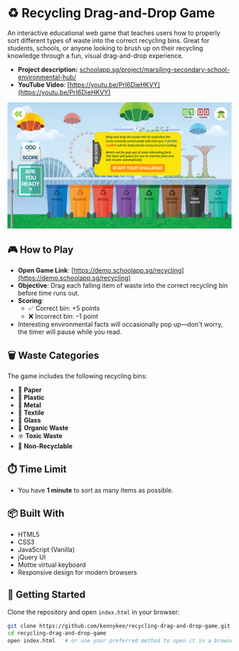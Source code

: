 # ♻️ Recycling Drag-and-Drop Game

An interactive educational web game that teaches users how to properly sort different types of waste into the correct recycling bins. Great for students, schools, or anyone looking to brush up on their recycling knowledge through a fun, visual drag-and-drop experience.

- **Project description:** [schoolapp.sg/project/marsiling-secondary-school-environmental-hub/](https://schoolapp.sg/project/marsiling-secondary-school-environmental-hub/)
- **YouTube Video**: [https://youtu.be/PrI6DieHKVY](https://youtu.be/PrI6DieHKVY)
    
![Game Screenshot](./assets/images/MSS_5.png) <!-- Replace with actual path or GitHub-hosted URL -->

## 🎮 How to Play
- **Open Game Link**: [https://demo.schoolapp.sg/recycling](https://demo.schoolapp.sg/recycling)
- **Objective**: Drag each falling item of waste into the correct recycling bin before time runs out.
- **Scoring**:
  - ✅ Correct bin: +5 points
  - ❌ Incorrect bin: –1 point
- Interesting environmental facts will occasionally pop up—don't worry, the timer will pause while you read.

## 🗑️ Waste Categories

The game includes the following recycling bins:

- 📄 **Paper**
- 🧴 **Plastic**
- 🥫 **Metal**
- 👕 **Textile**
- 🍾 **Glass**
- 🍌 **Organic Waste**
- ☣️ **Toxic Waste**
- 🚯 **Non-Recyclable**

## ⏱️ Time Limit

- You have **1 minute** to sort as many items as possible.

## 📦 Built With

- HTML5
- CSS3
- JavaScript (Vanilla)
- jQuery UI
- Mottie virtual keyboard
- Responsive design for modern browsers

## 🚀 Getting Started

Clone the repository and open `index.html` in your browser:

```bash
git clone https://github.com/kennykee/recycling-drag-and-drop-game.git
cd recycling-drag-and-drop-game
open index.html   # or use your preferred method to open it in a browser

